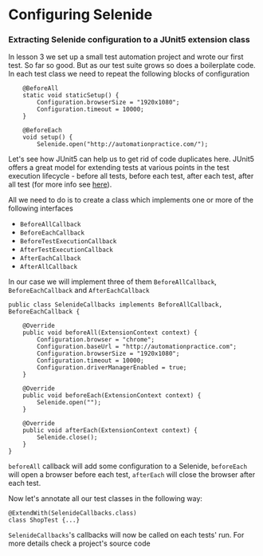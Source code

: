 # Configuring Selenide

### Extracting Selenide configuration to a JUnit5 extension class
In lesson 3 we set up a small test automation project and wrote our first test.
So far so good. But as our test suite grows so does a boilerplate code. In each test class we need to repeat the following blocks of configuration
```
    @BeforeAll
    static void staticSetup() {
        Configuration.browserSize = "1920x1080";
        Configuration.timeout = 10000;
    }

    @BeforeEach
    void setup() {
        Selenide.open("http://automationpractice.com/");
```
Let's see how JUnit5 can help us to get rid of code duplicates here.
JUnit5 offers a great model for extending tests at various points in the test execution lifecycle - before all tests, before each test, after each test, after all test (for more info see [here](https://junit.org/junit5/docs/current/user-guide/#extensions-lifecycle-callbacks)).
 
 All we need to do is to create a class which implements one or more of the following interfaces
* `BeforeAllCallback`
* `BeforeEachCallback`
* `BeforeTestExecutionCallback`
* `AfterTestExecutionCallback`
* `AfterEachCallback`
* `AfterAllCallback`

In our case we will implement three of them `BeforeAllCallback`, `BeforeEachCallback` and `AfterEachCallback`

```aidl
public class SelenideCallbacks implements BeforeAllCallback, BeforeEachCallback {

    @Override
    public void beforeAll(ExtensionContext context) {
        Configuration.browser = "chrome";
        Configuration.baseUrl = "http://automationpractice.com";
        Configuration.browserSize = "1920x1080";
        Configuration.timeout = 10000;
        Configuration.driverManagerEnabled = true;
    }

    @Override
    public void beforeEach(ExtensionContext context) {
        Selenide.open("");
    }
    
    @Override
    public void afterEach(ExtensionContext context) {
        Selenide.close();
    }
}
```
`beforeAll` callback will add some configuration to a Selenide, `beforeEach` will open a browser before each test, `afterEach` will close the browser after each test.

Now let's annotate all our test classes in the following way:
```aidl
@ExtendWith(SelenideCallbacks.class)
class ShopTest {...}
```
`SelenideCallbacks`'s  callbacks will now be called on each tests' run. 
For more details check a project's source code